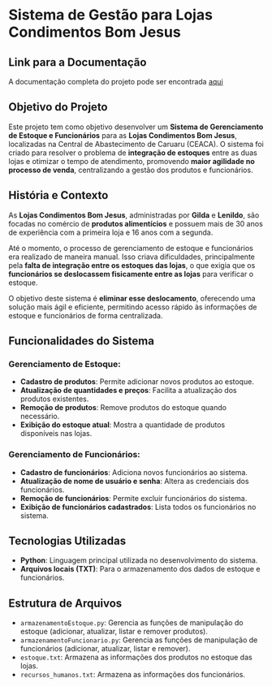 # Sistema de Gestão para Lojas Condimentos Bom Jesus
## Link para a Documentação

A documentação completa do projeto pode ser encontrada [aqui](https://docs.google.com/document/d/1MaJqQFF0VUvH_ecQKQRh2ho6i8U8x-Ov/edit?usp=sharing&ouid=110255632272579881467&rtpof=true&sd=true)

## Objetivo do Projeto

Este projeto tem como objetivo desenvolver um **Sistema de Gerenciamento de Estoque e Funcionários** para as **Lojas Condimentos Bom Jesus**, localizadas na Central de Abastecimento de Caruaru (CEACA). O sistema foi criado para resolver o problema de **integração de estoques** entre as duas lojas e otimizar o tempo de atendimento, promovendo **maior agilidade no processo de venda**, centralizando a gestão dos produtos e funcionários.

## História e Contexto

As **Lojas Condimentos Bom Jesus**, administradas por **Gilda** e **Lenildo**, são focadas no comércio de **produtos alimentícios** e possuem mais de 30 anos de experiência com a primeira loja e 16 anos com a segunda.

Até o momento, o processo de gerenciamento de estoque e funcionários era realizado de maneira manual. Isso criava dificuldades, principalmente pela **falta de integração entre os estoques das lojas**, o que exigia que os **funcionários se deslocassem fisicamente entre as lojas** para verificar o estoque.

O objetivo deste sistema é **eliminar esse deslocamento**, oferecendo uma solução mais ágil e eficiente, permitindo acesso rápido às informações de estoque e funcionários de forma centralizada.

## Funcionalidades do Sistema

### Gerenciamento de Estoque:
- **Cadastro de produtos**: Permite adicionar novos produtos ao estoque.
- **Atualização de quantidades e preços**: Facilita a atualização dos produtos existentes.
- **Remoção de produtos**: Remove produtos do estoque quando necessário.
- **Exibição do estoque atual**: Mostra a quantidade de produtos disponíveis nas lojas.

### Gerenciamento de Funcionários:
- **Cadastro de funcionários**: Adiciona novos funcionários ao sistema.
- **Atualização de nome de usuário e senha**: Altera as credenciais dos funcionários.
- **Remoção de funcionários**: Permite excluir funcionários do sistema.
- **Exibição de funcionários cadastrados**: Lista todos os funcionários no sistema.

## Tecnologias Utilizadas

- **Python**: Linguagem principal utilizada no desenvolvimento do sistema.
- **Arquivos locais (TXT)**: Para o armazenamento dos dados de estoque e funcionários.

## Estrutura de Arquivos

- `armazenamentoEstoque.py`: Gerencia as funções de manipulação do estoque (adicionar, atualizar, listar e remover produtos).
- `armazenamentoFuncionario.py`: Gerencia as funções de manipulação de funcionários (adicionar, atualizar, listar e remover).
- `estoque.txt`: Armazena as informações dos produtos no estoque das lojas.
- `recursos_humanos.txt`: Armazena as informações dos funcionários.
